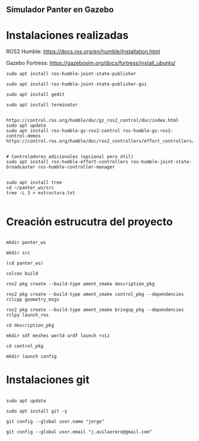 ## Simulador Panter en Gazebo

# Instalaciones realizadas

ROS2 Humble: https://docs.ros.org/en/humble/Installation.html

Gazebo Fortress: https://gazebosim.org/docs/fortress/install_ubuntu/

```
sudo apt install ros-humble-joint-state-publisher

sudo apt install ros-humble-joint-state-publisher-gui

sudo apt install gedit

sudo apt install terminator


https://control.ros.org/humble/doc/gz_ros2_control/doc/index.html
sudo apt update
sudo apt install ros-humble-gz-ros2-control ros-humble-gz-ros2-control-demos
https://control.ros.org/humble/doc/ros2_controllers/effort_controllers/doc/userdoc.html


# Controladores adicionales (opcional pero útil)
sudo apt install ros-humble-effort-controllers ros-humble-joint-state-broadcaster ros-humble-controller-manager


sudo apt install tree
cd ~/panter_ws/src
tree -L 3 > estructura.txt


```

# Creación estrucutra del proyecto

```

mkdir panter_ws

mkdir src

(cd panter_ws)

colcon build

ros2 pkg create --build-type ament_cmake description_pkg

ros2 pkg create --build-type ament_cmake control_pkg --dependencies rclcpp geometry_msgs

ros2 pkg create --build-type ament_cmake bringup_pkg --dependencies rclpy launch_ros

cd description_pkg

mkdir sdf meshes world urdf launch rviz

cd control_pkg

mkdir launch config

```

# Instalaciones git

```

sudo apt update

sudo apt install git -y

git config --global user.name "jorge"

git config --global user.email "j.avilaorero@gmail.com"

```

